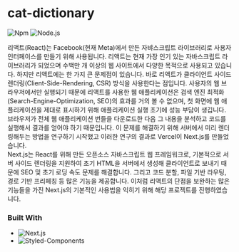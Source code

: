 # cat-dictionary

![Npm](https://img.shields.io/badge/npm-10.7.0-orange?style=flat-square)
![Node.js](https://img.shields.io/badge/node.js-20.14.0-blue?style=flat-square)

리액트(React)는 Facebook(현재 Meta)에서 만든 자뱌스크립트 라이브러리로 사용자 인터페이스를 만들기 위해 사용됩니다. 리액트는 현재 가장 인기 있는 자바스크립트 라이브러리가 되었으며 수백만 개 이상의 웹 사이트에서 다양한 목적으로 사용되고 있습니다. 하지만 리액트에는 한 가지 큰 문제점이 있습니다. 바로 리액트가 클라이언트 사이드 렌더링(Client-Side-Rendering, CSR) 방식을 사용한다는 점입니다. 사용자의 웹 브라우저에서만 실행되기 때문에 리액트를 사용한 웹 애플리케이션은 검색 엔진 최적화(Search-Engine-Optimization, SEO)의 효과를 거의 볼 수 없으며, 첫 화면에 웹 애플리케이션을 제대로 표시하기 위해 애플리케이션 실행 초기에 성능 부담이 생깁니다. 브라우저가 전체 웹 애플리케이션 번들을 다운로드한 다음 그 내용을 분석하고 코드를 실행해서 결과를 얻어야 하기 때문입니다. 이 문제를 해결하기 위해 서버에서 미리 렌더링해두는 방법을 연구하기 시작했고 이러한 연구의 결과로 Vercel이 Next.js를 만들었습니다.
<br />
Next.js는 React를 위해 만든 오픈소스 자바스크립트 웹 프레임워크로, 기본적으로 서버 사이드 렌더링을 지원하여 초기 HTML을 서버에서 생성해 클라이언트로 보내기 때문에 SEO 및 초기 로딩 속도 문제를 해결합니다. 그리고 코드 분할, 파일 기반 라우팅, 경로 기반 프리페칭 등 많은 기능을 제공합니다. 이처럼 리액트의 단점을 보완하는 많은 기능들을 가진 Next.js의 기본적인 사용법을 익히기 위해 해당 프로젝트를 진행하였습니다.

### Built With

- ![Next.js](https://img.shields.io/badge/Next.js-000000?style=for-the-badge&logo=Next.js&logoColor=ffffff)
- ![Styled-Components](https://img.shields.io/badge/Styled_Components-DB7093?style=for-the-badge&logo=StyledComponents&logoColor=white)

<br />
